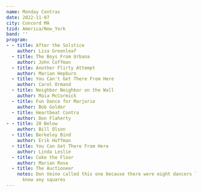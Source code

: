 ```yaml
---
name: Monday Contras
date: 2022-11-07
city: Concord MA
tzid: America/New_York
band: ''
program:
- - title: After the Solstice
    author: Lisa Greenleaf
  - title: The Boys From Urbana
    author: John Coffman
  - title: Another Flirty Attempt
    author: Marian Hepburn
  - title: You Can't Get There From Here
    author: Carol Ormand
  - title: Neighbor Neighbor on the Wall
    author: Maia McCormick
  - title: Fun Dance for Marjorie
    author: Bob Golder
  - title: Heartbeat Contra
    author: Don Flaherty
- - title: 20 Below
    author: Bill Olson
  - title: Berkeley Bind
    author: Erik Hoffman
  - title: You Can Get There From Here
    author: Linda Leslie
  - title: Coke the Floor
    author: Marian Rose
  - title: The Auctioneer
    notes: Don Veino called this one because there were eight dancers left and I didn't
      know any squares
---
```


